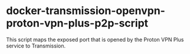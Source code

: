 # docker-transmission-openvpn-proton-vpn-plus-p2p-script

This script maps the exposed port that is opened by the Proton VPN Plus service to Transmission.